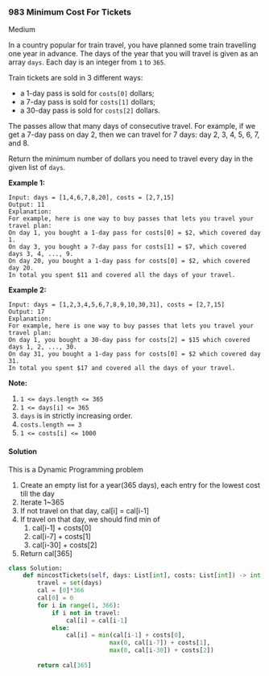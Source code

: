 ### 983 Minimum Cost For Tickets

Medium

In a country popular for train travel, you have planned some train travelling one year in advance.  The days of the year that you will travel is given as an array `days`.  Each day is an integer from `1` to `365`.

Train tickets are sold in 3 different ways:

- a 1-day pass is sold for `costs[0]` dollars;
- a 7-day pass is sold for `costs[1]` dollars;
- a 30-day pass is sold for `costs[2]` dollars.

The passes allow that many days of consecutive travel.  For example, if we get a 7-day pass on day 2, then we can travel for 7 days: day 2, 3, 4, 5, 6, 7, and 8.

Return the minimum number of dollars you need to travel every day in the given list of `days`.

 

**Example 1:**

```
Input: days = [1,4,6,7,8,20], costs = [2,7,15]
Output: 11
Explanation: 
For example, here is one way to buy passes that lets you travel your travel plan:
On day 1, you bought a 1-day pass for costs[0] = $2, which covered day 1.
On day 3, you bought a 7-day pass for costs[1] = $7, which covered days 3, 4, ..., 9.
On day 20, you bought a 1-day pass for costs[0] = $2, which covered day 20.
In total you spent $11 and covered all the days of your travel.
```

**Example 2:**

```
Input: days = [1,2,3,4,5,6,7,8,9,10,30,31], costs = [2,7,15]
Output: 17
Explanation: 
For example, here is one way to buy passes that lets you travel your travel plan:
On day 1, you bought a 30-day pass for costs[2] = $15 which covered days 1, 2, ..., 30.
On day 31, you bought a 1-day pass for costs[0] = $2 which covered day 31.
In total you spent $17 and covered all the days of your travel.
```

 

**Note:**

1. `1 <= days.length <= 365`
2. `1 <= days[i] <= 365`
3. `days` is in strictly increasing order.
4. `costs.length == 3`
5. `1 <= costs[i] <= 1000`



#### Solution

This is a Dynamic Programming problem

1. Create an empty list for a year(365 days), each entry for the lowest cost till the day
2. Iterate 1~365
3. If not travel on that day, cal[i] = cal[i-1]
4. If travel on that day, we should find min of 
   1. cal[i-1] + costs[0]
   2. cal[i-7] + costs[1]
   3. cal[i-30] + costs[2]
5. Return cal[365]

``` python
class Solution:
    def mincostTickets(self, days: List[int], costs: List[int]) -> int:
        travel = set(days)
        cal = [0]*366
        cal[0] = 0
        for i in range(1, 366):
            if i not in travel:
                cal[i] = cal[i-1]
            else:
                cal[i] = min(cal[i-1] + costs[0],
                            max(0, cal[i-7]) + costs[1],
                            max(0, cal[i-30]) + costs[2])
        
        return cal[365]
```

